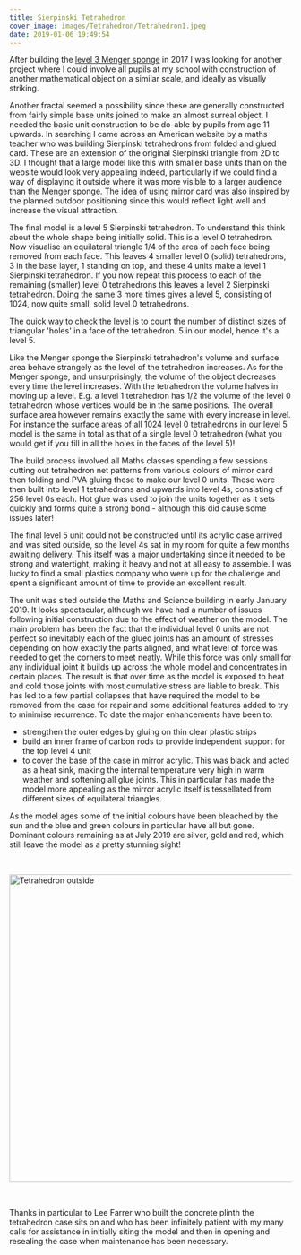 ```yaml
---
title: Sierpinski Tetrahedron
cover_image: images/Tetrahedron/Tetrahedron1.jpeg
date: 2019-01-06 19:49:54
---
```


<p>After building the <a href="https://mathsmodels.co.uk/2019/01/04/MengerSponge/">level 3 Menger sponge</a> in 2017 I was looking for another project where I could involve all pupils at my school with construction of another mathematical object on a similar scale, and ideally as visually striking.</p>

Another fractal seemed a possibility since these are generally constructed from fairly simple base units joined to make an almost surreal object.  I needed the basic unit construction to be do-able by pupils from age 11 upwards.  In searching I came across an American website by a maths teacher who was building Sierpinski tetrahedrons from folded and glued card.  These are an extension of the original Sierpinski triangle from 2D to 3D.  I thought that a large model like this with smaller base units than on the website would look very appealing indeed, particularly if we could find a way of displaying it outside where it was more visible to a larger audience than the Menger sponge.  The idea of using mirror card was also inspired by the planned outdoor positioning since this would reflect light well and increase the visual attraction.

The final model is a level 5 Sierpinski tetrahedron.  To understand this think about the whole shape being initially solid.  This is a level 0 tetrahedron.  Now visualise an equilateral triangle 1/4 of the area of each face being removed from each face.  This leaves 4 smaller level 0 (solid) tetrahedrons, 3 in the base layer, 1 standing on top, and these 4 units make a level 1 Sierpinski tetrahedron.  If you now repeat this process to each of the remaining (smaller) level 0 tetrahedrons this leaves a level 2 Sierpinski tetrahedron.  Doing the same 3 more times gives a level 5, consisting of 1024, now quite small, solid level 0 tetrahedrons.

The quick way to check the level is to count the number of distinct sizes of triangular 'holes' in a face of the tetrahedron.  5 in our model, hence it's a level 5.

Like the Menger sponge the Sierpinski tetrahedron's volume and surface area behave strangely as the level of the tetrahedron increases.  As for the Menger sponge, and unsurprisingly, the volume of the object decreases every time the level increases.  With the tetrahedron the volume halves in moving up a level.  E.g. a level 1 tetrahedron has 1/2 the volume of the level 0 tetrahedron whose vertices would be in the same positions.  The overall surface area however remains exactly the same with every increase in level.  For instance the surface areas of all 1024 level 0 tetrahedrons in our level 5 model is the same in total as that of a single level 0 tetrahedron (what you would get if you fill in all the holes in the faces of the level 5)!

The build process involved all Maths classes spending a few sessions cutting out tetrahedron net patterns from various colours of mirror card then folding and PVA gluing these to make our level 0 units.  These were then built into level 1 tetrahedrons and upwards into level 4s, consisting of 256 level 0s each.  Hot glue was used to join the units together as it sets quickly and forms quite a strong bond - although this did cause some issues later!

The final level 5 unit could not be constructed until its acrylic case arrived and was sited outside, so the level 4s sat in my room for quite a few months awaiting delivery.  This itself was a major undertaking since it needed to be strong and watertight, making it heavy and not at all easy to assemble.  I was lucky to find a small plastics company who were up for the challenge and spent a significant amount of time to provide an excellent result.

The unit was sited outside the Maths and Science building in early January 2019.  It looks spectacular, although we have had a number of issues following initial construction due to the effect of weather on the model.  The main problem has been the fact that the individual level 0 units are not perfect so inevitably each of the glued joints has an amount of stresses depending on how exactly the parts aligned, and what level of force was needed to get the corners to meet neatly.  While this force was only small for any individual joint it builds up across the whole model and concentrates in certain places.  The result is that over time as the model is exposed to heat and cold those joints with most cumulative stress are liable to break.  This has led to a few partial collapses that have required the model to be removed from the case for repair and some additional features added to try to minimise recurrence.  To date the major enhancements have been to:
- strengthen the outer edges by gluing on thin clear plastic strips
- build an inner frame of carbon rods to provide independent support for the top level 4 unit
- to cover the base of the case in mirror acrylic.  This was black and acted as a heat sink, making the internal temperature very high in warm weather and softening all glue joints.  This in particular has made the model more appealing as the mirror acrylic itself is tessellated from different sizes of equilateral triangles.

As the model ages some of the initial colours have been bleached by the sun and the blue and green colours in particular have all but gone.  Dominant colours remaining as at July 2019 are silver, gold and red, which still leave the model as a pretty stunning sight!

<br>

<img src="/images/Tetrahedron/Tetrahedron_2.jpeg" alt="Tetrahedron outside"
	title="Tetrahedron outside" width="750" height="550" />

<br>

Thanks in particular to Lee Farrer who built the concrete plinth the tetrahedron case sits on and who has been infinitely patient with my many calls for assistance in initially siting the model and then in opening and resealing the case when maintenance has been necessary.
